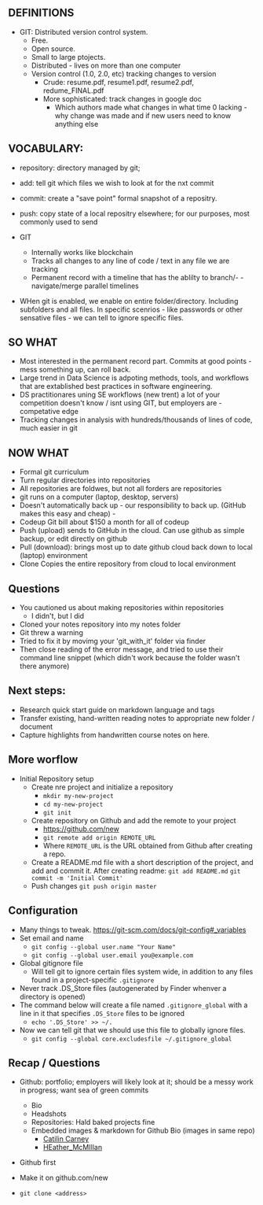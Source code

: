 ## DEFINITIONS

- GIT: Distributed version control system. 
    - Free. 
    - Open source. 
    - Small to large ptojects.
    - Distributed - lives on more than one computer
    - Version control (1.0, 2.0, etc) tracking changes to version
        - Crude: resume.pdf, resume1.pdf, resume2.pdf, redume_FINAL.pdf
        - More sophisticated: track changes in google doc
            - Which authors made what changes in what time
            0 lacking - why change was made and if new users need to know anything else


## VOCABULARY:

- repository: directory managed by git; 
- add: tell git which files we wish to look at for the nxt commit
- commit: create a "save point" formal snapshot of a repositry.
- push: copy state of a local repositry elsewhere; for our purposes, most commonly used to send

- GIT 
    - Internally works like blockchain
    - Tracks all changes to any line of code / text in any file we are tracking
    - Permanent record with a timeline that has the ablilty to branch/- - navigate/merge parallel timelines

- WHen git is enabled, we enable on entire folder/directory. Including subfolders and all files. In specific scenrios - like passwords or other sensative files - we can tell to ignore specific files.

## SO WHAT

- Most interested in the permanent record part. Commits at good points - mess something up, can roll back.
 - Large trend in Data Science is adpoting methods, tools, and workflows that are extablished best practices in software engineering. 
- DS practitionares uning SE workflows (new trent) a lot of your competition doesn't know / isnt using GIT, but employers are - competative edge
- Tracking changes in analysis with hundreds/thousands of lines of code, much easier in git 

## NOW WHAT
   
- Formal git curriculum
- Turn regular directories into repositories
- All repositories are foldwes, but not all forders are repositories
- git runs on a computer (laptop, desktop, servers)
- Doesn't automatically back up - our responsibility to back up. (GitHub makes this easy and cheap) - 
- Codeup Git bill about $150 a month for all of codeup 
- Push (upload) sends to GitHub in the cloud. Can use github as simple backup, or edit directly on github
- Pull (download): brings most up to date github cloud back down to local (laptop) environment
- Clone Copies the entire repository from cloud to local environment

## Questions

- You cautioned us about making repositories within repositories
    - I didn't, but I did
- Cloned your notes repository into my notes folder
- Git threw a warning
- Tried to fix it by movimg your 'git_with_it' folder via finder
- Then close reading of the error message, and tried to use their command line snippet (which didn't work because the folder wasn't there anymore)

## Next steps:

- Research quick start guide on markdown language and tags
- Transfer existing, hand-written reading notes to appropriate new folder / document
- Capture highlights from handwritten course notes on here.

## More worflow

- Initial Repository setup
    - Create nre project and initialize a repository 
        - `mkdir my-new-project`
        - `cd my-new-project`
        - `git init`
    - Create repository on Github and add the remote to your project
        - https://github.com/new
        - `git remote add origin REMOTE_URL`
        - Where `REMOTE_URL` is the URL obtained from Github after creating a repo.
    - Create a README.md file with a short description of the project, and add and commit it. After creating readme:
    `git add README.md`
    `git commit -m 'Initial Commit'`
    - Push changes
    `git push origin master`

## Configuration
- Many things to tweak. https://git-scm.com/docs/git-config#_variables
-  Set email and name
    - `git config --global user.name "Your Name"`
    - `git config --global user.email you@example.com`
- Global gitignore file
    - Will tell git to ignore certain files system wide, in addition to any files found in a project-specific `.gitignore`
- Never track .DS_Store files (autogenerated by Finder whenver a directory is opened)
- The command below will create a file named `.gitignore_global` with a line in it that specifies `.DS_Store` files to be ignored
    - `echo '.DS_Store' >> ~/.`
- Now we can tell git that we should use this file to globally ignore files.
    - `git config --global core.excludesfile ~/.gitignore_global`


## Recap / Questions

- Github: portfolio; employers will likely look at it; should be a messy work in progress; want sea of green commits
    - Bio
    - Headshots
    - Repositories: Hald baked projects fine
    - Embedded images &  markdown for Github Bio (images in same repo)
        - [Catilin Carney](https://github.com/CaitlynCarney)
        - [HEather_McMIllan](https://github.com/HeatherOrtegaMcMillan)

- Github first
- Make it on github.com/new
- `git clone <address>`
